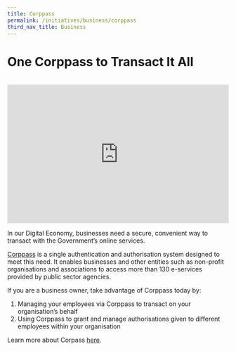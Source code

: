 ```yaml
---
title: Corppass
permalink: /initiatives/business/corppass
third_nav_title: Business
---
```


# One Corppass to Transact It All 
<br>

<iframe width="100%" height="315" src="https://www.youtube.com/embed/0xcHKX_So2o" title="YouTube video player" frameborder="0" allow="accelerometer; autoplay; clipboard-write; encrypted-media; gyroscope; picture-in-picture" allowfullscreen></iframe>

In our Digital Economy, businesses need a secure, convenient way to transact with the Government’s online services.

[Corppass](https://www.corppass.gov.sg/cpauth/login/homepage?TAM_OP=login) is a single authentication and authorisation system designed to meet this need. It enables businesses and other entities such as non-profit organisations and associations to access more than 130 e-services provided by public sector agencies.

If you are a business owner, take advantage of Corppass today by:

1. Managing your employees via Corppass to transact on your organisation’s behalf  
2. Using Corppass to grant and manage authorisations given to different employees within your organisation

Learn more about Corpass [here](https://www.corppass.gov.sg/cpauth/login/homepage?TAM_OP=login).
